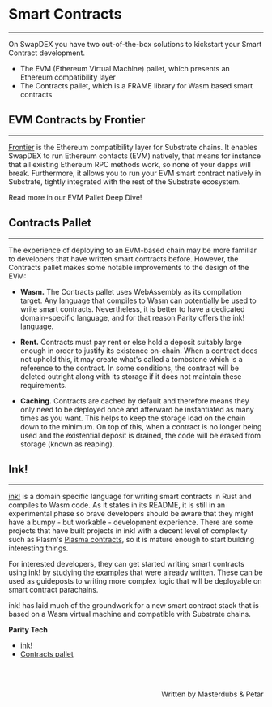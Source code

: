 # <b>Smart Contracts</b>
---
On SwapDEX you have two out-of-the-box solutions to kickstart your Smart Contract development.

- The EVM (Ethereum Virtual Machine) pallet, which presents an Ethereum compatibility layer
- The Contracts pallet, which is a FRAME library for Wasm based smart contracts

## **EVM Contracts by Frontier**
---
[Frontier](https://paritytech.github.io/frontier/) is the Ethereum compatibility layer for Substrate chains. It enables SwapDEX to run Ethereum contacts (EVM) natively, that means for instance that all existing Ethereum RPC methods work, so none of your dapps will break. Furthermore, it allows you to run your EVM smart contract natively in Substrate, tightly integrated with the rest of the Substrate ecosystem.

Read more in our EVM Pallet Deep Dive!

## **Contracts Pallet**
---
The experience of deploying to an EVM-based chain may be more familiar to developers that have written smart contracts before. However, the Contracts pallet makes some notable improvements to the design of the EVM:

- **Wasm.** The Contracts pallet uses WebAssembly as its compilation target. Any language that compiles to Wasm can potentially be used to write smart contracts. Nevertheless, it is better to have a dedicated domain-specific language, and for that reason Parity offers the ink! language.

- **Rent.** Contracts must pay rent or else hold a deposit suitably large enough in order to justify its existence on-chain. When a contract does not uphold this, it may create what's called a tombstone which is a reference to the contract. In some conditions, the contract will be deleted outright along with its storage if it does not maintain these requirements.

- **Caching.** Contracts are cached by default and therefore means they only need to be deployed once and afterward be instantiated as many times as you want. This helps to keep the storage load on the chain down to the minimum. On top of this, when a contract is no longer being used and the existential deposit is drained, the code will be erased from storage (known as reaping).


## **Ink!**
---
[ink!](https://github.com/paritytech/ink) is a domain specific language for writing smart contracts in Rust and compiles to Wasm code. As it states in its README, it is still in an experimental phase so brave developers should be aware that they might have a bumpy - but workable - development experience. There are some projects that have built projects in ink! with a decent level of complexity such as Plasm's [Plasma contracts](https://github.com/staketechnologies/Plasm), so it is mature enough to start building interesting things.

For interested developers, they can get started writing smart contracts using ink! by studying the [examples](https://github.com/paritytech/ink/tree/master/examples) that were already written. These can be used as guideposts to writing more complex logic that will be deployable on smart contract parachains.

ink! has laid much of the groundwork for a new smart contract stack that is based on a Wasm virtual machine and compatible with Substrate chains.

**Parity Tech**

- [ink!](https://github.com/paritytech/ink)
- [Contracts pallet](https://github.com/paritytech/substrate/tree/master/frame/contracts)


<br></br>

<p align=right> Written by Masterdubs & Petar </p>